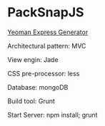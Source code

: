 PackSnapJS
==========
[Yeoman Express Generator](https://github.com/petecoop/generator-express)

Architectural pattern: MVC

View engin: Jade

CSS pre-processor: less

Database: mongoDB

Build tool: Grunt

Start Server: npm install; grunt
